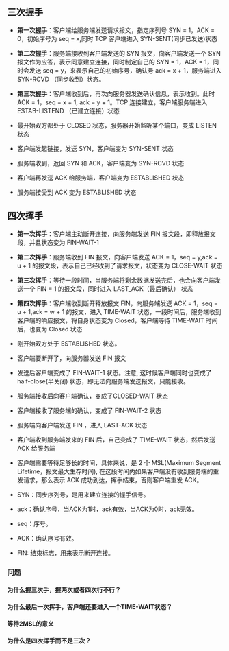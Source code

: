 ## 三次握手
- **第一次握手**：客户端给服务端发送请求报文，指定序列号 SYN = 1，ACK = 0，初始序号为 seq = x,同时 TCP 客户端进入 SYN-SENT(同步已发送)状态
- **第二次握手**：服务端接收到客户端发送的 SYN 报文，向客户端发送一个 SYN 报文作为应答，表示同意建立连接，同时制定自己的 SYN = 1，ACK = 1，同时会发送 seq = y，来表示自己的初始序号，确认号 ack = x + 1，服务端进入 SYN-RCVD （同步收到）状态。
- **第三次握手**：客户端收到后，再次向服务器发送确认信息，表示收到。此时 ACK = 1，seq = x + 1, ack = y + 1。TCP 连接建立，客户端服务端进入 ESTAB-LISTEND （已建立连接）状态


- 最开始双方都处于 CLOSED 状态，服务器开始监听某个端口，变成 LISTEN 状态
- 客户端发起链接，发送 SYN，客户端变为 SYN-SENT 状态
- 服务端收到，返回 SYN 和 ACK，客户端变为 SYN-RCVD 状态
- 客户端再发送 ACK 给服务端，客户端变为 ESTABLISHED 状态
- 服务端接受到 ACK 变为 ESTABLISHED 状态

## 四次挥手
- **第一次挥手**：客户端主动断开连接，向服务端发送 FIN 报文段，即释放报文段，并且状态变为 FIN-WAIT-1
- **第二次挥手**：服务端收到 FIN 报文，向客户端发送 ACK = 1，seq = y,ack = u + 1 的报文段，表示自己已经收到了请求报文，状态变为 CLOSE-WAIT 状态
- **第三次挥手**：等待一段时间，当服务端将剩余数据发送完后，也会向客户端发送一个 FIN = 1 的报文段，同时进入 LAST_ACK（最后确认） 状态
- **第四次挥手**：客户端收到断开释放报文 FIN，向服务端发送 ACK = 1，seq = u + 1,ack = w + 1 的报文，进入 TIME-WAIT 状态，一段时间后，服务端收到客户端的响应报文，将自身状态变为 Closed，客户端等待 TIME-WAIT 时间后，也变为 Closed 状态

- 刚开始双方处于 ESTABLISHED 状态。
- 客户端要断开了，向服务器发送 FIN 报文
- 发送后客户端变成了 FIN-WAIT-1 状态。注意, 这时候客户端同时也变成了 half-close(半关闭) 状态，即无法向服务端发送报文，只能接收。
- 服务端接收后向客户端确认，变成了CLOSED-WAIT 状态
- 客户端接收了服务端的确认，变成了 FIN-WAIT-2 状态
- 服务端向客户端发送 FIN ，进入 LAST-ACK 状态
- 客户端收到服务端发来的 FIN 后，自己变成了 TIME-WAIT 状态，然后发送 ACK 给服务端
- 客户端需要等待足够长的时间，具体来说，是 2 个 MSL(Maximum Segment Lifetime，报文最大生存时间), 在这段时间内如果客户端没有收到服务端的重发请求，那么表示 ACK 成功到达，挥手结束，否则客户端重发 ACK。

- SYN：同步序列号，是用来建立连接的握手信号。
- ack：确认序号，当ACK为1时，ack有效，当ACK为0时，ack无效。
- seq：序号。
- ACK：确认序号有效。
- FIN: 结束标志，用来表示断开连接。

### 问题
#### 为什么握三次手，握两次或者四次行不行？

#### 为什么最后一次挥手，客户端还要进入一个TIME-WAIT状态？

#### 等待2MSL的意义

#### 为什么是四次挥手而不是三次？
